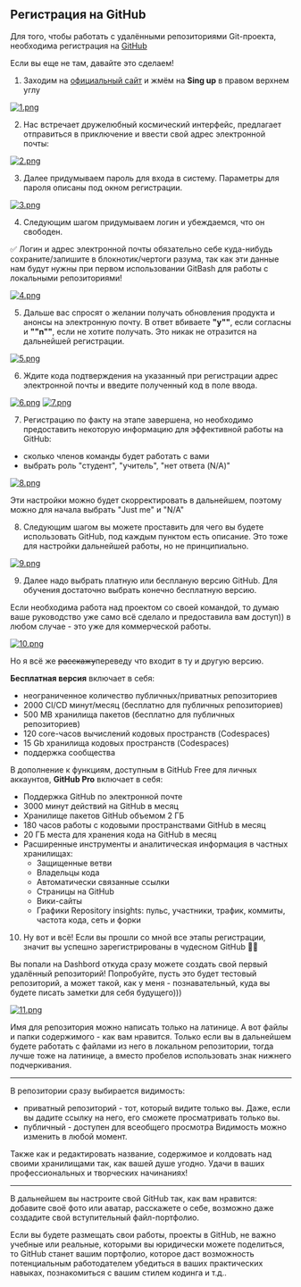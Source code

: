 ## Регистрация на GitHub
Для того, чтобы работать с удалёнными репозиториями Git-проекта, необходима регистрация на [GitHub](https://github.com/)

Если вы еще не там, давайте это сделаем!

1. Заходим на [официальный сайт](https://github.com/) и жмём на **Sing up** в правом верхнем углу

[![1.png](https://i.postimg.cc/pXkTcZrp/1.png)](https://postimg.cc/mtzBt7Qs)

2. Нас встречает дружелюбный космический интерфейс, предлагает отправиться в приключение и ввести свой адрес электронной почты:

[![2.png](https://i.postimg.cc/zDs6ZZLQ/2.png)](https://postimg.cc/vDv3fKt7)

3. Далее придумываем пароль для входа в систему. Параметры для пароля описаны под окном регистрации.

[![3.png](https://i.postimg.cc/rwVL3X3k/3.png)](https://postimg.cc/JG2gHgR6)

4. Следующим шагом придумываем логин и убеждаемся, что он свободен.

✅ Логин и адрес электронной почты обязательно себе куда-нибудь сохраните/запишите в блокнотик/чертоги разума, так как
эти данные нам будут нужны при первом использовании GitBash для работы с локальными репозиториями!

[![4.png](https://i.postimg.cc/D0Sc8ZST/4.png)](https://postimg.cc/m1G9nT3X)

5. Дальше вас спросят о желании получать обновления продукта и анонсы на электронную почту. В ответ вбиваете **"y""**, если согласны
и **""n""**, если не хотите получать. Это никак не отразится на дальнейшей регистрации.

[![5.png](https://i.postimg.cc/cCcTpjtK/5.png)](https://postimg.cc/wR7hJwVH)

6. Ждите кода подтверждения на указанный при регистрации адрес электронной почты и введите полученный код в поле ввода.

[![6.png](https://i.postimg.cc/3RyJk5FG/6.png)](https://postimg.cc/njJtWW5V) [![7.png](https://i.postimg.cc/vZp0J5Sd/7.png)](https://postimg.cc/w1Q5JRpW)

7. Регистрацию по факту на этапе завершена, но необходимо предоставить некоторую информацию для эффективной работы на GitHub:
- сколько членов команды будет работать с вами
- выбрать роль "студент", "учитель", "нет ответа (N/A)"

[![8.png](https://i.postimg.cc/N0RZpQkY/8.png)](https://postimg.cc/DWyCzkNY)

Эти настройки можно будет скорректировать в дальнейшем, поэтому можно для начала выбрать "Just me" и "N/A"

8. Следующим шагом вы можете проставить для чего вы будете использовать GitHub, под каждым пунктом есть описание. Это тоже для настройки дальнейшей работы,
но не принципиально.

[![9.png](https://i.postimg.cc/23pK4JL3/9.png)](https://postimg.cc/D4g6hxgK)

9. Далее надо выбрать платную или беспланую версию GitHub.
Для обучения достаточно выбрать конечно бесплатную версию.

Если необходима работа над проектом со своей командой, то думаю ваше руководство уже само всё
сделало и предоставила вам доступ)) в любом случае - это уже для коммерческой работы.

[![10.png](https://i.postimg.cc/G9wbHXcx/10.png)](https://postimg.cc/zHjsQSHy)

Но я всё же ~~расскажу~~переведу что входит в ту и другую версию.

**Бесплатная версия** включает в себя:
- неограниченное количество публичных/приватных репозиториев
- 2000 CI/CD минут/месяц (бесплатно для публичных репозиториев)
- 500 MB хранилища пакетов (бесплатно для публичных репозиториев)
- 120 core-часов вычислений кодовых пространств (Codespaces)
- 15 Gb хранилища кодовых пространств (Codespaces)
- поддержка сообщества

В дополнение к функциям, доступным в GitHub Free для личных аккаунтов, **GitHub Pro** включает в себя:

- Поддержка GitHub по электронной почте
- 3000 минут действий на GitHub в месяц
- Хранилище пакетов GitHub объемом 2 ГБ
- 180 часов работы с кодовыми пространствами GitHub в месяц
- 20 ГБ места для хранения кода на GitHub в месяц
- Расширенные инструменты и аналитическая информация в частных хранилищах:
  - Защищенные ветви
  - Владельцы кода
  - Автоматически связанные ссылки
  - Страницы на GitHub
  - Вики-сайты
  - Графики Repository insights: пульс, участники, трафик, коммиты, частота кода, сеть и форки

10. Ну вот и всё! Если вы прошли со мной все этапы регистрации, значит вы успешно зарегистрированы в чудесном GitHub 🎉🎊

Вы попали на Dashbord откуда сразу можете создать свой первый удалённый репозиторий! Попробуйте, пусть это будет тестовый репозиторий, а может такой,
как у меня - познавательный, куда вы будете писать заметки для себя будущего)))

[![11.png](https://i.postimg.cc/RCTktjWG/11.png)](https://postimg.cc/vDc2F2L6)

Имя для репозитория можно написать только на латинице. А вот файлы и папки содержимого - как вам нравится. Только если вы в дальнейшем будете работать с файлами из него в локальном репозитории, тогда лучше тоже на латинице, а вместо пробелов использовать знак нижнего подчеркивания.
___
В репозитории сразу выбирается видимость:
- приватный репозиторий - тот, который видите только вы. Даже, если вы дадите ссылку на него, его сможете просматривать только вы.
- публичный - доступен для всеобщего просмотра
Видимость можно изменить в любой момент.

Также как и редактировать название, содержимое и колдовать над своими хранилищами так, как вашей душе угодно. Удачи в ваших профессиональных и творческих начинаниях!
___
В дальнейшем вы настроите свой GitHub так, как вам нравится: добавите своё фото или аватар, расскажете о себе, возможно даже создадите свой вступительный файл-портфолио. 

Если вы будете размещать свои работы, проекты в GitHub, не важно учебные или реальные, которыми вы юридически можете поделиться, то GitHub станет вашим портфолио, которое даст возможность потенциальным работодателем убедиться в ваших практических навыках, познакомиться с вашим стилем кодинга и т.д..
